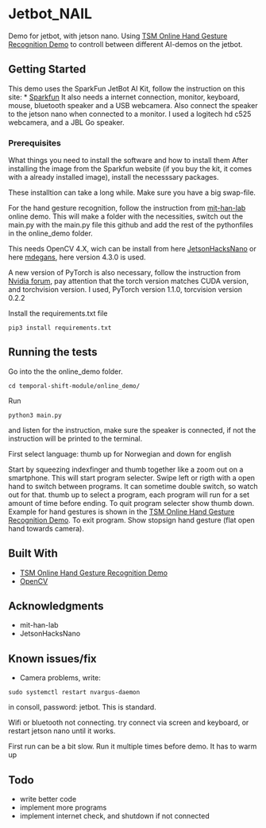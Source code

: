 # Jetbot_NAIL
Demo for jetbot, with jetson nano. 
Using [TSM Online Hand Gesture Recognition Demo](https://github.com/mit-han-lab/temporal-shift-module/tree/master/online_demo) to controll between different AI-demos on the jetbot.



## Getting Started

This demo uses the SparkFun JetBot AI Kit, follow the instruction on this site: * [Sparkfun](https://learn.sparkfun.com/tutorials/assembly-guide-for-sparkfun-jetbot-ai-kit/all)
It also needs a internet connection, monitor, keyboard, mouse, bluetooth speaker and a USB webcamera. Also connect the speaker to the jetson nano when connected to a monitor. 
I used a logitech hd c525 webcamera, and a JBL Go speaker. 
### Prerequisites

What things you need to install the software and how to install them
After installing the image from the Sparkfun website (if you buy the kit, it comes with a already installed image), install the necesssary packages.

These installtion can take a long while. Make sure you have a big swap-file. 

For the hand gesture recognition, follow the instruction from [mit-han-lab](https://github.com/mit-han-lab/temporal-shift-module/tree/master/online_demo) online demo.
This will make a folder with the necessities, switch out the main.py with the main.py file this github and add the rest of the pythonfiles in the online_demo folder.

This needs OpenCV 4.X, wich can be install from here [JetsonHacksNano](https://github.com/JetsonHacksNano/buildOpenCV) or here [mdegans](https://github.com/mdegans/nano_build_opencv), here version 4.3.0 is used.

A new version of PyTorch is also necessary, follow the instruction from [Nvidia forum](https://forums.developer.nvidia.com/t/pytorch-for-jetson-nano-version-1-6-0-now-available/72048), pay attention that the torch version matches CUDA version, and torchvision version.
I used, PyTorch version 1.1.0, torcvision version 0.2.2

Install the requirements.txt file
```
pip3 install requirements.txt
```




## Running the tests

Go into the the online_demo folder.
```
cd temporal-shift-module/online_demo/
```
Run 
```
python3 main.py
```
and listen for the instruction, make sure the speaker is connected, if not the instruction will be printed to the terminal.

First select language:
thumb up for Norwegian and down for english

Start by squeezing indexfinger and thumb together like a zoom out on a smartphone. This will start program selecter. Swipe left or rigth with a open hand to switch between programs. It can sometime double switch, so watch out for that. 
thumb up to select a program, each program will run for a set amount of time before ending.
To quit program selecter show thumb down. Example for hand gestures is shown in the [TSM Online Hand Gesture Recognition Demo](https://github.com/mit-han-lab/temporal-shift-module/tree/master/online_demo).
To exit program. Show stopsign hand gesture (flat open hand towards camera).


## Built With

* [TSM Online Hand Gesture Recognition Demo](https://github.com/mit-han-lab/temporal-shift-module/tree/master/online_demo)
* [OpenCV](https://opencv.org/)


## Acknowledgments

* mit-han-lab
* JetsonHacksNano

## Known issues/fix
* Camera problems, write: 
``` 
sudo systemctl restart nvargus-daemon
```
in consoll, password: jetbot. This is standard.

Wifi or bluetooth not connecting. 
try connect via screen and keyboard, or restart jetson nano until it works.

First run can be a bit slow. Run it multiple times before demo. It has to warm up

## Todo
* write better code
* implement more programs
* implement internet check, and shutdown if not connected


